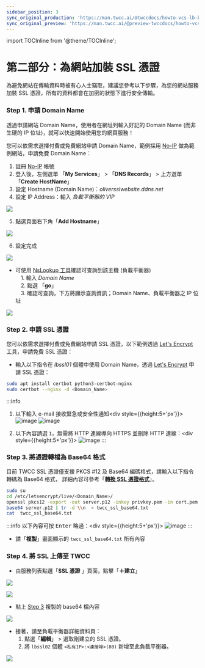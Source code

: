 ```yaml
---
sidebar_position: 3
sync_original_production: 'https://man.twcc.ai/@twccdocs/howto-vcs-lb-build-secure-web-handle-high-traffic-2-zh' 
sync_original_preview: 'https://man.twcc.ai/@preview-twccdocs/howto-vcs-lb-build-secure-web-handle-high-traffic-2-zh'
---
```

import TOCInline from '@theme/TOCInline';

# 第二部分：為網站加裝 SSL 憑證

為避免網站在傳輸資料時被有心人士竊取，建議您參考以下步驟，為您的網站服務加裝 SSL 憑證，所有的資料都會在加密的狀態下進行安全傳輸。

<TOCInline toc={toc} />

### Step 1. 申請 Domain Name

透過申請網站 Domain Name，使用者在網址列輸入好記的 Domain Name (而非生硬的 IP 位址)，就可以快速開始使用您的網頁服務！

您可以依需求選擇付費或免費網站申請 Domain Name，範例採用 [No-IP](https://www.noip.com/) 做為範例網站，申請免費 Domain Name：
1. 註冊 [No-IP](https://www.noip.com/) 帳號
2. 登入後，左側選單 「**My Services**」 > 「**DNS Records**」 > 上方選單 「**Create HostName**」
3. 設定 Hostname (Domain Name)：*<span>oliversslwebsite.ddns.net</span>*   
4. 設定 IP Address：輸入 *負載平衡器的 VIP*

![](https://cos.twcc.ai/SYS-MANUAL/uploads/upload_96ab3d56d9eaf55adcc742eea7b63a3e.png)


5. 點選頁面右下角「**Add Hostname**」

![](https://cos.twcc.ai/SYS-MANUAL/uploads/upload_c109bfa8410aa890bb412aeb898c2422.png)

6. 設定完成

![](https://cos.twcc.ai/SYS-MANUAL/uploads/upload_94bc8c23a9765db542f9e7e6dea9b087.png)




- 可使用 [NsLookup 工具](https://centralops.net/co/NsLookup.aspx)確認可查詢到該主機 (負載平衡器)<br/>
　1. 輸入 *Domain Name*　<br/>
　2. 點選 「**go**」<br/>
　3. 確認可查詢，下方將顯示查詢資訊；Domain Name、負載平衡器之 IP 位址

![](https://cos.twcc.ai/SYS-MANUAL/uploads/upload_253e1b6106fca323bee7ec7a8919b8e5.png)



### Step 2. 申請 SSL 憑證

您可以依需求選擇付費或免費網站申請 SSL 憑證，以下範例透過 [Let's Encrypt](https://letsencrypt.org/) 工具，申請免費 SSL 憑證：

- 輸入以下指令在 *lbssl01* 個體中使用 Domain Name，透過 [Let's Encrypt](https://letsencrypt.org/) 申請 SSL 憑證：

```bash
sudo apt install certbot python3-certbot-nginx
sudo certbot --nginx -d <Domain_Name>
```
:::info
1. 以下輸入 e-mail 接收緊急或安全性通知<div style={{height:5+'px'}}></div>
![image](https://user-images.githubusercontent.com/109254397/184550225-cea21a14-989e-4716-9734-c90be29d3a67.png)
![image](https://user-images.githubusercontent.com/109254397/184550263-c9fb6e98-9c63-4150-9f6d-6accf94e3313.png)

2. 以下內容請選 `1`，無需將 HTTP 連線導向 HTTPS 並刪除 HTTP 連線：<div style={{height:5+'px'}}></div>
![image](https://user-images.githubusercontent.com/109254397/184550314-80aed63f-ca93-49ea-a0a0-daefd906b1ee.png)
:::

### Step 3. 將憑證轉檔為 Base64 格式

目前 TWCC SSL 憑證僅支援 PKCS #12 及 Base64 編碼格式，請輸入以下指令轉碼為 Base64 格式，
詳細內容可參考「[**轉換 SSL 憑證格式**](https://man.twcc.ai/@twccdocs/doc-vcs-main-zh/https%3A%2F%2Fman.twcc.ai%2F%40twccdocs%2Fhowo-lb-convert-cert-zh)」。

```bash
sudo su
cd /etc/letsencrypt/live/<Domain_Name>/ 
openssl pkcs12 -export -out server.p12 -inkey privkey.pem -in cert.pem -certfile chain.pem
base64 server.p12 | tr -d \\n  > twcc_ssl_base64.txt
cat  twcc_ssl_base64.txt
```
:::info
以下內容可按 <kbd>Enter</kbd> 略過：<div style={{height:5+'px'}}></div>
![image](https://user-images.githubusercontent.com/109254397/184550361-a7d8d07e-c099-4748-9fe8-5de9670a5fcd.png)
:::

- 請「**複製**」畫面顯示的 `twcc_ssl_base64.txt` 所有內容

### Step 4. 將 SSL 上傳至 TWCC

- 由服務列表點選「**SSL 憑證** 」頁面，點擊「**＋建立**」

![](https://cos.twcc.ai/SYS-MANUAL/uploads/upload_00b6bae983a3cad7b048d4aa5470bd49.png)

![](https://cos.twcc.ai/SYS-MANUAL/uploads/upload_5eee9d1a0ac7f56dd9697cf908b749bb.png)
   
- 貼上 [Step 3](#Step-3-將憑證轉檔為-Base64-格式) 複製的 base64 檔內容

![](https://cos.twcc.ai/SYS-MANUAL/uploads/upload_7521063385f95debc7b6b62da2b87f0e.png)



- 接著，請至負載平衡器詳細資料頁：
    1. 點選「**編輯**」 > 選取剛建立的 SSL 憑證。
    2. 將 `lbssl02` 個體 `<私有IP>:<連接埠>(80)` 新增至此負載平衡器。

![](https://cos.twcc.ai/SYS-MANUAL/uploads/upload_3a28fc22e36311a38a79ad62139f215f.png)
